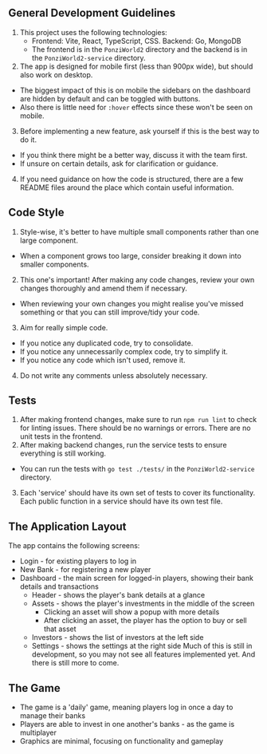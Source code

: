 
## General Development Guidelines

1. This project uses the following technologies:
   - Frontend: Vite, React, TypeScript, CSS. Backend: Go, MongoDB
   - The frontend is in the `PonziWorld2` directory and the backend is in the `PonziWorld2-service` directory.
2. The app is designed for mobile first (less than 900px wide), but should also work on desktop.
  - The biggest impact of this is on mobile the sidebars on the dashboard are hidden by default and can be toggled with buttons.
  - Also there is little need for `:hover` effects since these won't be seen on mobile.
3. Before implementing a new feature, ask yourself if this is the best way to do it.
  - If you think there might be a better way, discuss it with the team first.
  - If unsure on certain details, ask for clarification or guidance.
4. If you need guidance on how the code is structured, there are a few README files around the place which contain useful information.

## Code Style

1. Style-wise, it's better to have multiple small components rather than one large component.
  - When a component grows too large, consider breaking it down into smaller components.
2. This one's important! After making any code changes, review your own changes thoroughly and amend them if necessary.
  - When reviewing your own changes you might realise you've missed something or that you can still improve/tidy your code.
3. Aim for really simple code.
  - If you notice any duplicated code, try to consolidate.
  - If you notice any unnecessarily complex code, try to simplify it.
  - If you notice any code which isn't used, remove it.
4. Do not write any comments unless absolutely necessary.

## Tests

1. After making frontend changes, make sure to run `npm run lint` to check for linting issues. There should be no warnings or errors. There are no unit tests in the frontend.
2. After making backend changes, run the service tests to ensure everything is still working.
  - You can run the tests with `go test ./tests/` in the `PonziWorld2-service` directory.
3. Each 'service' should have its own set of tests to cover its functionality. Each public function in a service should have its own test file.

## The Application Layout

The app contains the following screens:
- Login - for existing players to log in
- New Bank - for registering a new player
- Dashboard - the main screen for logged-in players, showing their bank details and transactions
  - Header - shows the player's bank details at a glance
  - Assets - shows the player's investments in the middle of the screen
    - Clicking an asset will show a popup with more details
    - After clicking an asset, the player has the option to buy or sell that asset
  - Investors - shows the list of investors at the left side
  - Settings - shows the settings at the right side
Much of this is still in development, so you may not see all features implemented yet. And there is still more to come.

## The Game

- The game is a 'daily' game, meaning players log in once a day to manage their banks
- Players are able to invest in one another's banks - as the game is multiplayer
- Graphics are minimal, focusing on functionality and gameplay
